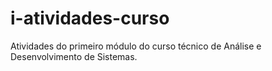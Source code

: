 # i-atividades-curso
Atividades do primeiro módulo do curso técnico de Análise e Desenvolvimento de Sistemas.
